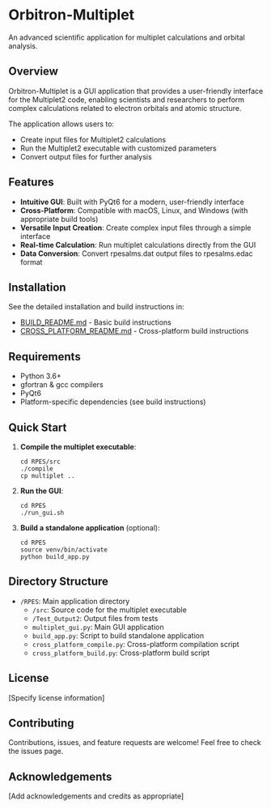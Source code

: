 # Orbitron-Multiplet

An advanced scientific application for multiplet calculations and orbital analysis.

## Overview

Orbitron-Multiplet is a GUI application that provides a user-friendly interface for the Multiplet2 code, enabling scientists and researchers to perform complex calculations related to electron orbitals and atomic structure.

The application allows users to:
- Create input files for Multiplet2 calculations
- Run the Multiplet2 executable with customized parameters
- Convert output files for further analysis

## Features

- **Intuitive GUI**: Built with PyQt6 for a modern, user-friendly interface
- **Cross-Platform**: Compatible with macOS, Linux, and Windows (with appropriate build tools)
- **Versatile Input Creation**: Create complex input files through a simple interface
- **Real-time Calculation**: Run multiplet calculations directly from the GUI
- **Data Conversion**: Convert rpesalms.dat output files to rpesalms.edac format

## Installation

See the detailed installation and build instructions in:
- [BUILD_README.md](RPES/BUILD_README.md) - Basic build instructions
- [CROSS_PLATFORM_README.md](RPES/CROSS_PLATFORM_README.md) - Cross-platform build instructions

## Requirements

- Python 3.6+
- gfortran & gcc compilers
- PyQt6
- Platform-specific dependencies (see build instructions)

## Quick Start

1. **Compile the multiplet executable**:
   ```
   cd RPES/src
   ./compile
   cp multiplet ..
   ```

2. **Run the GUI**:
   ```
   cd RPES
   ./run_gui.sh
   ```

3. **Build a standalone application** (optional):
   ```
   cd RPES
   source venv/bin/activate
   python build_app.py
   ```

## Directory Structure

- `/RPES`: Main application directory
  - `/src`: Source code for the multiplet executable
  - `/Test_Output2`: Output files from tests
  - `multiplet_gui.py`: Main GUI application
  - `build_app.py`: Script to build standalone application
  - `cross_platform_compile.py`: Cross-platform compilation script
  - `cross_platform_build.py`: Cross-platform build script

## License

[Specify license information]

## Contributing

Contributions, issues, and feature requests are welcome! Feel free to check the issues page.

## Acknowledgements

[Add acknowledgements and credits as appropriate] 